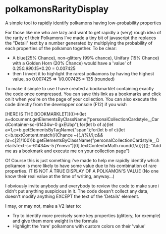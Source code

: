 # polkamonsRarityDisplay
A simple tool to rapidly identify polkamons having low-probability properties

For those like me who are lazy and want to get rapidly a (very) rough idea of the rarity of their Polkamons I've made a tiny bit of javascript the replaces the "Detail" text by a number generated by multiplying the probability of each properties of the polkamon together.
To be clear: 
 - A blue(25% Chance), non-glittery (99% chance), Unifary (15% Chance) with a Golden Horn (20% Chance) would have a 'value' of 0.25*0.99*0.15*0.20 = 0.007425
 - then I invert it to highlight the rarest polkamons by having the highest value, so 0.007425 => 1/0.007425 = 135 (rounded)

To make it simple to use I have created a bookmarklet containing exactly the code once compressed. You can save this link as a bookmarks and click on it when you're on the page of your collection. You can also execute the code directly from the developper console (F12) if you wish 

[HERE IS THE BOOKMARKLET]((()=>{let a=document.getElementsByClassName("personalCollectionCardstyle__CardContainer-sc-61434w-0 gxEUbp");for(let b of a){let a=1,c=b.getElementsByTagName("span");for(let b of c){let c=b.textContent.match(/(Chance ~)(.*)(%)/);c&&(a*=c[2]/100)}b.getElementsByClassName("personalCollectionCardstyle__DetailsText-sc-61434w-5 jYnmvc")[0].textContent=Math.round(1/a)}})(); "Add me as a bookmark and execute me on your collection page")

Of Course this is just something i've made to help me rapidly identify which polkamon is more likely to have some value due to his combination of rare properties. IT IS NOT A TRUE DISPLAY OF A POLKAMON'S VALUE (No one know their real value at the time of writing, anyway...)

I obviously invite anybody and everybody to review the code to make sure i didn't put anything suspicious in it. The code doesn't collect any data, doesn't modify anything EXCEPT the text of the 'Details' element.

I may, or may not, make a V2 later to:
 - Try to identify more precisely some key properties (glittery, for exemple) and give them more weight in the formula
 - Highlight the 'rare' polkamons with custom colors on their 'value'
